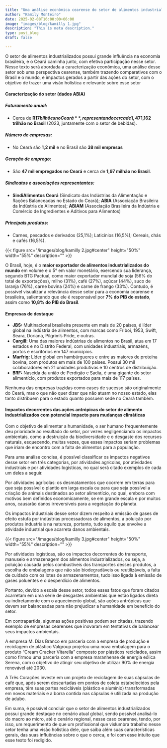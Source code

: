 ```yaml
---
title: "Uma análise econômica cearense do setor de alimentos industrializados"
author: "Kamily Monteiro"
date: 2025-02-08T16:00:00+06:00
image: "images/blog/kamilly 1.jpg"
description: "This is meta description."
type: post_blog
draft: false

---
```



O setor de alimentos industrializados possui grande influência na economia brasileira, e o Ceará caminha junto, com efetiva participação nesse setor. Nesse texto será abordada a caracterização econômica, uma análise desse setor sob uma perspectiva cearense, também trazendo comparativos com o Brasil e o mundo, e impactos gerados a partir das ações do setor, com o objetivo de trazer uma visão holística e relevante sobre esse setor

#### Caracterização do setor (dados ABIA)

##### **Faturamento anual:**
-  Cerca de **R$17 bilhões no Ceará**, representando cerca de 1,47% do faturamento total do país. Cerca de **R$1,162 trilhão no Brasil** (2023, juntamente com o setor de bebidas).
##### **Número de empresas:**
- No Ceará são **1,2 mil** e no Brasil são **38 mil empresas**
##### **Geração de emprego:**
- São **47 mil empregados no Ceará** e cerca de **1,97 milhão no Brasil**.
##### **Sindicatos e associações representantes:**
- **SindiAlimentos Ceará** (Sindicato das Indústrias da Alimentação e Rações Balanceadas no Estado do Ceará); **ABIA** (Associação Brasileira da Indústria de Alimentos); **ABIAM** (Associação Brasileira da Indústria e Comércio de Ingredientes e Aditivos para Alimentos) 
##### **Principais produtos:**
-  Carnes, pescados e derivados (25,1%); Laticínios (16,5%); Cereais, chás e cafés (16,5%). 

{{< figure src="/images/blog/kamilly 2.jpg#center" height="50%" width="55%" description="" >}}

 O Brasil, hoje, é o **maior exportador de alimentos industrializados do mundo** em volume e o 5° em valor monetário, exercendo sua liderança, segundo BTG Pactual, como maior exportador mundial de soja (56% do total de exportações), milho (31%), café (27%), açúcar (44%), suco de laranja (76%), carne bovina (24%) e carne de frango (33%). 
 Contudo, é possível visualizar a relevância desse setor para a economia cearense e brasileira, salientando que ele é responsável por **7% do PIB do estado**, assim como **10,8% do PIB do Brasil**.



#### Empresas de destaque

- **JBS:** Multinacional brasileira presente em mais de 20 países, é líder global na indústria de alimentos, com marcas como Friboi, 1953, Swift, Seara, Doriana, Pilgrim’s Pride, e outras.
- **Cargill:** Uma das maiores indústrias de alimentos no Brasil, atua em 17 estados e no Distrito Federal, com unidades industriais, armazéns, portos e escritórios em 147 municípios.
- **Marfrig:** Líder global em hambúrgueres e entre as maiores de proteína bovina, com produtos em mais de 100 países. Possui 30 mil colaboradores em 21 unidades produtivas e 10 centros de distribuição.
- **BRF:** Nascida da união de Perdigão e Sadia, é uma gigante do setor alimentício, com produtos exportados para mais de 117 países.

Nenhuma das empresas trazidas como cases de sucesso são originalmente do Ceará, mas o que não quer dizer que não atuam no nosso estado, elas tanto distribuem para o estado quanto possuem sede no Ceará também.


#### Impactos decorrentes das ações antrópicas do setor de alimento industrializados com potencial impacto para mudanças climáticas

Com o objetivo de alimentar a humanidade, o ser humano frequentemente deu prioridade ao resultado do setor, por vezes negligenciando os impactos ambientais, como a destruição da biodiversidade e o desgaste dos recursos naturais, esquecendo, muitas vezes, que esses impactos seriam problemas que iriam de encontro com a falta de alimentos para a população.

Para uma análise concisa, é possível classificar os impactos negativos desse setor em três categorias, por atividades agrícolas, por atividades industriais e por atividades logísticas, no qual será citado exemplos de cada um deles a seguir.

Por atividades agrícolas: os desmatamentos que ocorrem em terras para que seja possível o plantio em larga escala ou para que seja possível a criação de animais destinados ao setor alimentício, no qual, embora com motivos bem definidos economicamente, se em grande escala e por muitos anos, causarão danos irreversíveis para a vegetação do planeta.

Os impactos industriais desse setor dizem respeito à emissão de gases de efeito estufa por indústrias processadoras de alimentos, a poluição por produtos industriais na natureza, portanto, tudo aquilo que envolve a atividade industrial que acarreta danos ambientais.

{{< figure src="/images/blog/kamilly 3.jpg#center" height="50%" width="55%" description="" >}}

Por atividades logísticas, são os impactos decorrentes do transporte, manuseio e armazenagem dos alimentos industrializados, ou seja, a poluição causada pelos combustíveis dos transportes desses produtos, a escolha de embalagens que não são biodegradáveis ou reutilizáveis, a falta de cuidado com os lotes de armazenamentos, tudo isso ligada à emissão de gases poluentes e o desperdício de alimentos.

Portanto, devido a escala desse setor, todos esses fatos que foram citados acarretam em uma série de desgastes ambientais que estão ligados direta ou indiretamente com o aquecimento global, são ações antrópicas que devem ser balanceadas para não prejudicar a humanidade em benefício do setor.

Em contrapartida, algumas ações positivas podem ser citadas, trazendo exemplo de empresas cearenses que inovaram em tentativas de balancear seus impactos ambientais.

A empresa M. Dias Branco em parceria com a empresa de produção e reciclagem de plástico Valgroup projetou uma nova embalagem para o produto “Cream Cracker Vitarella” composto por plásticos reciclados, assim como firmou uma parceria com a empresa maranhense de energia eólica Serena, com o objetivo de atingir seu objetivo de utilizar 90% de energia renovável até 2030.

A Três Corações investe em um projeto de reciclagem de suas cápsulas de café que, após serem descartadas em pontos de coleta estabelecidos pela empresa, têm suas partes recicláveis (plástico e alumínio) transformadas em novos materiais e a borra contida nas cápsulas é utilizada na produção de adubo.

Em suma, é possível concluir que o setor de alimentos industrializados possui grande destaque no cenário atual global, sendo possível analisá-lo do macro ao micro, até o cenário regional, nesse caso cearense, tendo, por isso, um requerimento de que um profissional que vislumbra trabalho nesse setor tenha uma visão holística dele, que saiba além suas características gerais, das suas influências sobre o que o cerca, e foi com esse intuito que esse texto foi redigido.


